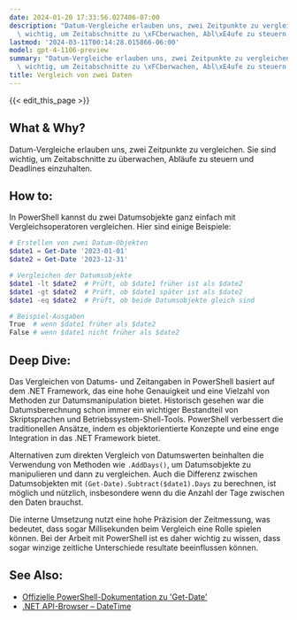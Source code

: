```yaml
---
date: 2024-01-20 17:33:56.027406-07:00
description: "Datum-Vergleiche erlauben uns, zwei Zeitpunkte zu vergleichen. Sie sind\
  \ wichtig, um Zeitabschnitte zu \xFCberwachen, Abl\xE4ufe zu steuern und Deadlines\u2026"
lastmod: '2024-03-11T00:14:28.015866-06:00'
model: gpt-4-1106-preview
summary: "Datum-Vergleiche erlauben uns, zwei Zeitpunkte zu vergleichen. Sie sind\
  \ wichtig, um Zeitabschnitte zu \xFCberwachen, Abl\xE4ufe zu steuern und Deadlines\u2026"
title: Vergleich von zwei Daten
---
```


{{< edit_this_page >}}

## What & Why?
Datum-Vergleiche erlauben uns, zwei Zeitpunkte zu vergleichen. Sie sind wichtig, um Zeitabschnitte zu überwachen, Abläufe zu steuern und Deadlines einzuhalten.

## How to:
In PowerShell kannst du zwei Datumsobjekte ganz einfach mit Vergleichsoperatoren vergleichen. Hier sind einige Beispiele:

```PowerShell
# Erstellen von zwei Datum-Objekten
$date1 = Get-Date '2023-01-01'
$date2 = Get-Date '2023-12-31'

# Vergleichen der Datumsobjekte
$date1 -lt $date2  # Prüft, ob $date1 früher ist als $date2
$date1 -gt $date2  # Prüft, ob $date1 später ist als $date2
$date1 -eq $date2  # Prüft, ob beide Datumsobjekte gleich sind

# Beispiel-Ausgaben
True  # wenn $date1 früher als $date2
False # wenn $date1 nicht früher als $date2

```

## Deep Dive:
Das Vergleichen von Datums- und Zeitangaben in PowerShell basiert auf dem .NET Framework, das eine hohe Genauigkeit und eine Vielzahl von Methoden zur Datumsmanipulation bietet. Historisch gesehen war die Datumsberechnung schon immer ein wichtiger Bestandteil von Skriptsprachen und Betriebssystem-Shell-Tools. PowerShell verbessert die traditionellen Ansätze, indem es objektorientierte Konzepte und eine enge Integration in das .NET Framework bietet.

Alternativen zum direkten Vergleich von Datumswerten beinhalten die Verwendung von Methoden wie `.AddDays()`, um Datumsobjekte zu manipulieren und dann zu vergleichen. Auch die Differenz zwischen Datumsobjekten mit `(Get-Date).Subtract($date1).Days` zu berechnen, ist möglich und nützlich, insbesondere wenn du die Anzahl der Tage zwischen den Daten brauchst.

Die interne Umsetzung nutzt eine hohe Präzision der Zeitmessung, was bedeutet, dass sogar Millisekunden beim Vergleich eine Rolle spielen können. Bei der Arbeit mit PowerShell ist es daher wichtig zu wissen, dass sogar winzige zeitliche Unterschiede resultate beeinflussen können.

## See Also:
* [Offizielle PowerShell-Dokumentation zu 'Get-Date'](https://docs.microsoft.com/en-us/powershell/module/microsoft.powershell.utility/get-date)
* [.NET API-Browser – DateTime](https://docs.microsoft.com/en-us/dotnet/api/system.datetime)
